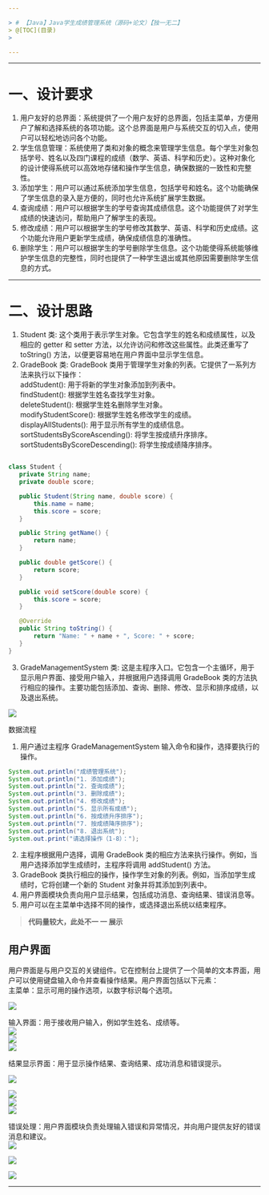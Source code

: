 ```yaml
---

> # 【Java】Java学生成绩管理系统（源码+论文）【独一无二】
> @[TOC](目录)
>

---
```




---

# 一、设计要求
1. 用户友好的总界面：系统提供了一个用户友好的总界面，包括主菜单，方便用户了解和选择系统的各项功能。这个总界面是用户与系统交互的切入点，使用户可以轻松地访问各个功能。
2. 学生信息管理：系统使用了类和对象的概念来管理学生信息。每个学生对象包括学号、姓名以及四门课程的成绩（数学、英语、科学和历史）。这种对象化的设计使得系统可以高效地存储和操作学生信息，确保数据的一致性和完整性。
3. 添加学生：用户可以通过系统添加学生信息，包括学号和姓名。这个功能确保了学生信息的录入是方便的，同时也允许系统扩展学生数据。
4. 查询成绩：用户可以根据学生的学号查询其成绩信息。这个功能提供了对学生成绩的快速访问，帮助用户了解学生的表现。
5. 修改成绩：用户可以根据学生的学号修改其数学、英语、科学和历史成绩。这个功能允许用户更新学生成绩，确保成绩信息的准确性。
6. 删除学生：用户可以根据学生的学号删除学生信息。这个功能使得系统能够维护学生信息的完整性，同时也提供了一种学生退出或其他原因需要删除学生信息的方式。

---

# 二、设计思路
1. Student 类: 这个类用于表示学生对象。它包含学生的姓名和成绩属性，以及相应的 getter 和 setter 方法，以允许访问和修改这些属性。此类还重写了 toString() 方法，以便更容易地在用户界面中显示学生信息。
2. GradeBook 类: GradeBook 类用于管理学生对象的列表。它提供了一系列方法来执行以下操作：  
addStudent(): 用于将新的学生对象添加到列表中。  
findStudent(): 根据学生姓名查找学生对象。  
deleteStudent(): 根据学生姓名删除学生对象。  
modifyStudentScore(): 根据学生姓名修改学生的成绩。  
displayAllStudents(): 用于显示所有学生的成绩信息。  
sortStudentsByScoreAscending(): 将学生按成绩升序排序。  
sortStudentsByScoreDescending(): 将学生按成绩降序排序。

```java

class Student {
   private String name;
   private double score;

   public Student(String name, double score) {
       this.name = name;
       this.score = score;
   }

   public String getName() {
       return name;
   }

   public double getScore() {
       return score;
   }

   public void setScore(double score) {
       this.score = score;
   }

   @Override
   public String toString() {
       return "Name: " + name + ", Score: " + score;
   }
}
```

3. GradeManagementSystem 类: 这是主程序入口。它包含一个主循环，用于显示用户界面、接受用户输入，并根据用户选择调用 GradeBook 类的方法执行相应的操作。主要功能包括添加、查询、删除、修改、显示和排序成绩，以及退出系统。



![](https://i-blog.csdnimg.cn/direct/ea5339066cf7405da924cca1e6e0f17e.png)



 数据流程

1. 用户通过主程序 GradeManagementSystem 输入命令和操作，选择要执行的操作。

```java
System.out.println("成绩管理系统");
System.out.println("1. 添加成绩");
System.out.println("2. 查询成绩");
System.out.println("3. 删除成绩");
System.out.println("4. 修改成绩");
System.out.println("5. 显示所有成绩");
System.out.println("6. 按成绩升序排序");
System.out.println("7. 按成绩降序排序");
System.out.println("8. 退出系统");
System.out.print("请选择操作（1-8）：");
```

2. 主程序根据用户选择，调用 GradeBook 类的相应方法来执行操作。例如，当用户选择添加学生成绩时，主程序将调用 addStudent() 方法。
3. GradeBook 类执行相应的操作，操作学生对象的列表。例如，当添加学生成绩时，它将创建一个新的 Student 对象并将其添加到列表中。
4. 用户界面模块负责向用户显示结果，包括成功消息、查询结果、错误消息等。
5. 用户可以在主菜单中选择不同的操作，或选择退出系统以结束程序。

> **代码量较大，此处不一 一 展示**
>



## 用户界面
用户界面是与用户交互的关键组件。它在控制台上提供了一个简单的文本界面，用户可以使用键盘输入命令并查看操作结果。用户界面包括以下元素：  
主菜单：显示可用的操作选项，以数字标识每个选项。



![](https://i-blog.csdnimg.cn/direct/48bd656715c449868bc9697084c20334.png)

输入界面：用于接收用户输入，例如学生姓名、成绩等。  
![](https://i-blog.csdnimg.cn/direct/59e45379e06d4fcaa5d68e22f1eb5841.png)  
![](https://i-blog.csdnimg.cn/direct/da5c3f1721224cefa5680632b6c3d5c2.png)  
![](https://i-blog.csdnimg.cn/direct/59cd9c41bef447d48cc3066e0695f8b5.png)

结果显示界面：用于显示操作结果、查询结果、成功消息和错误提示。

![](https://i-blog.csdnimg.cn/direct/958f43bea716437c883b193b080a8760.png)

![](https://i-blog.csdnimg.cn/direct/4c6d747dc89c47d7b1c626e721104e36.png)  
![](https://i-blog.csdnimg.cn/direct/7e398274d27f4452a6b5ad5116f9491f.png)  
![](https://i-blog.csdnimg.cn/direct/d55e274f63c64a10bdf100aff3c812e0.png)



错误处理：用户界面模块负责处理输入错误和异常情况，并向用户提供友好的错误消息和建议。  
![](https://i-blog.csdnimg.cn/direct/0c1b0629f3b643208bcfcc061aa86b19.png)

![](https://i-blog.csdnimg.cn/direct/c252518f1c074586827f28efc8a765ac.png)

![](https://i-blog.csdnimg.cn/direct/0f91aab71b5840d7b65a25b460f33160.png)



---

